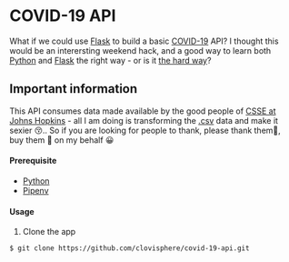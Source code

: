 # COVID-19 API

What if we could use [Flask](https://palletsprojects.com/p/flask/) 
to build a basic [COVID-19](https://www.who.int/emergencies/diseases/novel-coronavirus-2019) API? I thought this 
would be an interersting weekend hack, and a good way 
to learn both [Python](https://www.python.org/) and [Flask](https://palletsprojects.com/p/flask/) 
the right way - or is it [the hard way](https://www.amazon.com/Learn-Python-Hard-Way-Introduction/dp/0134692888)?

## Important information

This API consumes data made available by 
the good people of [CSSE at Johns Hopkins](https://github.com/CSSEGISandData/COVID-19) - 
all I am doing is transforming the [.csv](https://en.wikipedia.org/wiki/Comma-separated_values) 
data and make it sexier :kissing_closed_eyes:.. So if you are looking for people to thank, 
please thank them:clap:, buy them :beers: on my behalf :grinning:

#### Prerequisite
+ [Python](https://www.python.org/downloads/)
+ [Pipenv](https://pipenv.pypa.io/en/latest/)

#### Usage
1. Clone the app

```bash
$ git clone https://github.com/clovisphere/covid-19-api.git
```
